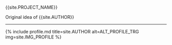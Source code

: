 {{site.PROJECT_NAME}}

Original idea of {{site.AUTHOR}}

---

{% include profile.md title=site.AUTHOR alt=ALT_PROFILE_TRG img=site.IMG_PROFILE %}